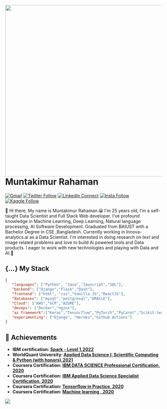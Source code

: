 <a target="_blank" href="/"><img width="550" align="right" src="/home-banner.gif"></a>

# Muntakimur Rahaman

[![Gmail](https://img.shields.io/badge/%20-Send%20Mail-black?color=14171A&labelColor=ef5350&logo=gmail&logoColor=ffffff)](mailto:muntakim1104001@gmail.com?subject=From%20GitHub&body=Hi,%20there.%20Found%20you%20from%20GitHub.)
[![Twitter Follow](https://img.shields.io/badge/dynamic/json.svg?color=14171A&labelColor=37474f&logo=twitter&logoColor=4fc3f7&label=&query=%24[0].followers_count&url=https%3A%2F%2Fcdn.syndication.twimg.com%2Fwidgets%2Ffollowbutton%2Finfo.json%3Fscreen_names%3Dharunurrashid97&suffix=%20Followers)](https://twitter.com/muntakimurr)
[![LinkedIn Connect](https://img.shields.io/badge/%20-Connect-black?color=14171A&labelColor=212121&logo=linkedin&logoColor=ffffff)](https://www.linkedin.com/in/muntakimur-rahaman-36a555133/)
[![Insta Follow](https://img.shields.io/badge/%20-Follow-black?color=14171A&labelColor=d81b60&logo=instagram&logoColor=ffffff)](https://www.instagram.com/munta_insta/)
[![Kaggle Follow](https://img.shields.io/badge/%20-Follow-black?color=14171A&labelColor=37474f&logo=kaggle&logoColor=4fc3f7)](https://www.kaggle.com/muntakim)



:wave: Hi there, My name is Muntakimur Rahaman.😀 I'm 25 years old, I'm a self-taught Data Scientist and Full Stack Web developer.
I've profound knowledge in Machine Learning, Deep Learning, Natural language processing, AI Software Development. 
Graduated from BAIUST with a Bachelor Degree in CSE ,Bangladesh. Currently working in Innova-analytics.ai as a Data Scientist.
I'm interested in doing research on text and image related problems and love to build Ai powered tools and Data products. 
I eager to work with new technologies and playing with Data and AI.🤖

## {...} My Stack

```json
{
   "languages": ["Python", "Java","Javscript","SQL"],
   "backend": ["Django","Flask","Dash"],
   "frontend": ["html", "css","Vanilla JS","ReactJS"],
   "databases": ["mysql","postgresql","ORACLE"],
   "Cloud": ["AWS","GCP","AZURE"],
   "devops": ["Docker","nginx"],
   "ai framework":["Keras","Tensorflow","PyTorch","PyCaret","Scikit-learn","PySpark"],
   "experimenting": ["Django", "Heroku","Github Actions"]
}
```
## :tada: Achievements

<ul>
   <li>
     <b>IBM certification: <a href="https://www.credly.com/badges/9536a13b-88d4-4a69-852b-e2ef45543142/public_url">Spark - Level 1,2022</a>
   </li>
      <li>
         WorldQuant University: <a href="https://www.credly.com/badges/cb94013e-0b13-4ad0-9f08-61363386f55c/public_url">Applied Data Science I: Scientific Computing & Python (with honors),2021</a>
   </li>
      
  <li>
     <b>Coursera Certification: </b><a href="https://www.coursera.org/account/accomplishments/professional-cert/64JUW6C2R4WT"> IBM DATA SCIENCE Professional Certification, 2020</a>
   </li>
  <li>
     <b>Coursera Certification: </b><a href="https://www.coursera.org/account/accomplishments/specialization/SHYAPJS48MGN"> IBM Applied Data Science Specialist Certification, 2020</a>
   </li>
   <li>
      <b>Coursera Certification: </b> <a href="https://www.coursera.org/account/accomplishments/specialization/2E4Y4V9A4YUR" >Tensorflow in Practice, 2020</a>
   </li>
   <li>
     <b>Coursera Certification: </b><a href="https://www.coursera.org/account/accomplishments/records/N49K7RFXMVBZ"> Machine learning , 2020</a>
   </li>
  
</ul>


<img src="https://github-readme-stats.vercel.app/api?username=muntakim1&show_icons=true">
